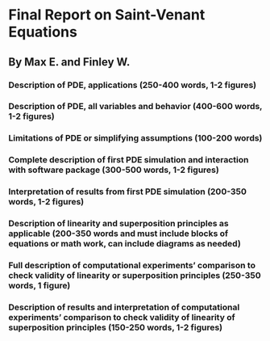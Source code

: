 # Final Report on Saint-Venant Equations
## By Max E. and Finley W.

### Description of PDE, applications (250-400 words, 1-2 figures)

### Description of PDE, all variables and behavior (400-600 words, 1-2 figures)

### Limitations of PDE or simplifying assumptions (100-200 words)

### Complete description of first PDE simulation and interaction with software package (300-500 words, 1-2 figures)

### Interpretation of results from first PDE simulation (200-350 words, 1-2 figures)

### Description of linearity and superposition principles as applicable (200-350 words and must include blocks of equations or math work, can include diagrams as needed)

### Full description of computational experiments’ comparison to check validity of linearity or superposition principles (250-350 words, 1 figure)

### Description of results and interpretation of computational experiments’ comparison to check validity of linearity of superposition principles (150-250 words, 1-2 figures)
